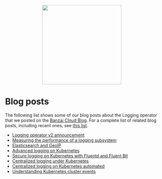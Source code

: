 <p align="center"><img src="./img/lo.svg" width="260"></p>
<p align="center">


# Blog posts

The following list shows some of our blog posts about the Logging operator that we posted on the [Banzai Cloud Blog](https://banzaicloud.com/blog/). For a complete list of related blog posts, including recent ones, see [this list](https://banzaicloud.com/tags/logging/).

- [Logging operator v2 announcement](https://banzaicloud.com/blog/logging-operator-v2/)
- [Measuring the performance of a logging subsystem](https://banzaicloud.com/blog/logging-operator-monitoring/)
- [Elasticsearch and GeoIP](https://banzaicloud.com/blog/logging-operator-efk/)
- [Advanced logging on Kubernetes](https://banzaicloud.com/blog/k8s-logging-advanced/)
- [Secure logging on Kubernetes with Fluentd and Fluent Bit](https://banzaicloud.com/blog/k8s-logging-tls/)
- [Centralized logging under Kubernetes](https://banzaicloud.com/blog/k8s-logging/)
- [Centralized logging on Kubernetes automated](https://banzaicloud.com/blog/k8s-logging-operator/)
- [Understanding Kubernetes cluster events](https://banzaicloud.com/blog/k8s-cluster-logging/)
